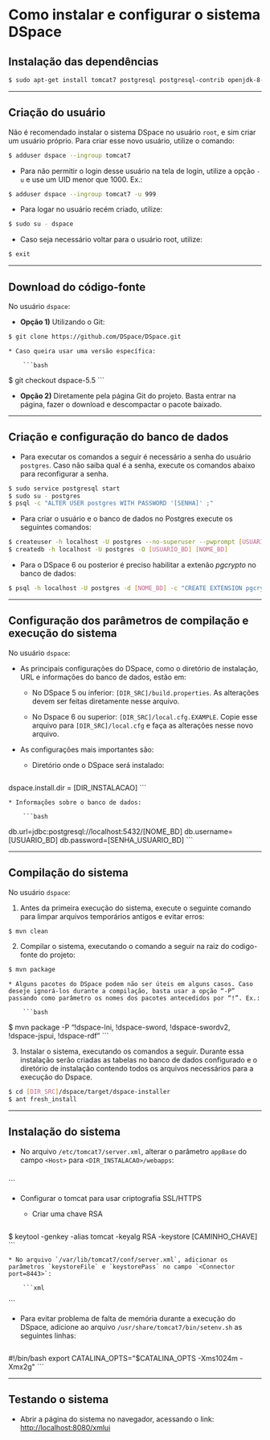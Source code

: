 # Como instalar e configurar o sistema DSpace

## Instalação das dependências

```bash
$ sudo apt-get install tomcat7 postgresql postgresql-contrib openjdk-8-jdk maven ant
```

---

## Criação do usuário

Não é recomendado instalar o sistema DSpace no usuário `root`, e sim criar um usuário próprio. Para criar esse novo usuário, utilize o comando:
```bash
$ adduser dspace --ingroup tomcat7
```

* Para não permitir o login desse usuário na tela de login, utilize a  opção `-u` e use um UID menor que 1000. Ex.:
```bash
$ adduser dspace --ingroup tomcat7 -u 999
```

* Para logar no usuário recém criado, utilize:
```bash
$ sudo su - dspace
```

* Caso seja necessário voltar para o usuário root, utilize:
```bash
$ exit
```

---

## Download do código-fonte

No usuário `dspace`:

* **Opção 1)** Utilizando o Git:
```bash
$ git clone https://github.com/DSpace/DSpace.git
```

    * Caso queira usar uma versão específica:

        ```bash
$ git checkout dspace-5.5
        ```

* **Opção 2)** Diretamente pela página Git do projeto. Basta entrar na página, fazer o download e descompactar o pacote baixado.

---

## Criação e configuração do banco de dados

* Para executar os comandos a seguir é necessário a senha do usuário `postgres`. Caso não saiba qual é a senha, execute os comandos abaixo para reconfigurar a senha.
```bash
$ sudo service postgresql start
$ sudo su - postgres
$ psql -­c "ALTER USER postgres WITH PASSWORD '[SENHA]' ;"
```

* Para criar o usuário e o banco de dados no Postgres execute os seguintes comandos:
```bash
$ createuser -h localhost -U postgres --no-superuser --pwprompt [USUARIO_BD]
$ createdb -h localhost -U postgres -O [USUARIO_BD] [NOME_BD]
```

* Para o DSpace 6 ou posterior é preciso habilitar a extenão *pgcrypto* no banco de dados:
```bash
$ psql -h localhost -U postgres -d [NOME_BD] -c "CREATE EXTENSION pgcrypto;"
```

---

## Configuração dos parâmetros de compilação e execução do sistema

No usuário `dspace`:

* As principais configurações do DSpace, como o diretório de instalação, URL e informações do banco de dados, estão em:

  * No DSpace 5 ou inferior: `[DIR_SRC]/build.properties`. As alterações devem ser feitas diretamente nesse arquivo.

  * No Dspace 6 ou superior: `[DIR_SRC]/local.cfg.EXAMPLE`. Copie esse arquivo para `[DIR_SRC]/local.cfg` e faça as alterações nesse novo arquivo.


* As configurações mais importantes são:

    * Diretório onde o DSpace será instalado:

        ```bash
dspace.install.dir = [DIR_INSTALACAO]
        ```

    * Informações sobre o banco de dados:

        ```bash
db.url=jdbc:postgresql://localhost:5432/[NOME_BD]
db.username=[USUARIO_BD]
db.password=[SENHA_USUARIO_BD]
        ```

---

## Compilação do sistema

No usuário `dspace`:

1. Antes da primeira execução do sistema, execute o seguinte comando para limpar arquivos temporários antigos e evitar erros:
```bash
$ mvn clean
```

2. Compilar o sistema, executando o comando a seguir na raiz do codigo-fonte do projeto:
```bash
$ mvn package
```

    * Alguns pacotes do DSpace podem não ser úteis em alguns casos. Caso deseje ignorá-los durante a compilação, basta usar a opção “-P” passando como parâmetro os nomes dos pacotes antecedidos por “!”. Ex.:

        ```bash
$ mvn package -P “!dspace-lni, !dspace-sword, !dspace-swordv2, !dspace-jspui, !dspace-rdf”
        ```

3. Instalar o sistema, executando os comandos a seguir. Durante essa instalação serão criadas as tabelas no banco de dados configurado e o diretório de instalação contendo todos os arquivos necessários para a execução do Dspace.
```bash
$ cd [DIR_SRC]/dspace/target/dspace-installer
$ ant fresh_install
```

---

## Instalação do sistema

* No arquivo `/etc/tomcat7/server.xml`, alterar o parâmetro `appBase` do campo `<Host>` para `<DIR_INSTALACAO>/webapps`:

    ```xml
<Host name="localhost" appBase="[DIR_INSTALACAO]/webapps"
unpackWARs="true" autoDeploy="true">
    ```

* Configurar o tomcat para usar criptografia SSL/HTTPS

    * Criar uma chave RSA

        ```bash
$ keytool -genkey -alias tomcat -keyalg RSA -keystore [CAMINHO_CHAVE]
        ```

    * No arquivo `/var/lib/tomcat7/conf/server.xml`, adicionar os parâmetros `keystoreFile` e `keystorePass` no campo `<Connector port=8443>`:

        ```xml
<Connector port="8443" protocol="HTTP/1.1" SSLEnabled="true" maxThreads="150"
scheme="https" secure="true" clientAuth="false" sslProtocol="TLS"
keystoreFile="[ARQUIVO_KEYSTORE]" keystorePass="[SENHA]" />
        ```

* Para evitar problema de falta de memória durante a execução do DSpace, adicione ao arquivo `/usr/share/tomcat7/bin/setenv.sh` as seguintes linhas:

    ```bash
#!/bin/bash
export CATALINA_OPTS="$CATALINA_OPTS -Xms1024m -Xmx2g"
    ```

---

## Testando o sistema

* Abrir a página do sistema no navegador, acessando o link:
[http://localhost:8080/xmlui](http://localhost:8080/xmlui)
